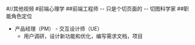 #//其他视频
#前端心理学
##前端工程师 -- 只是个切页面的 -- 切图科学家
##职能角色定位
- 产品经理（PM） - 交互设计师（UE）
  - 用户调研，设计新功能和优化，编写需求文档，项目
